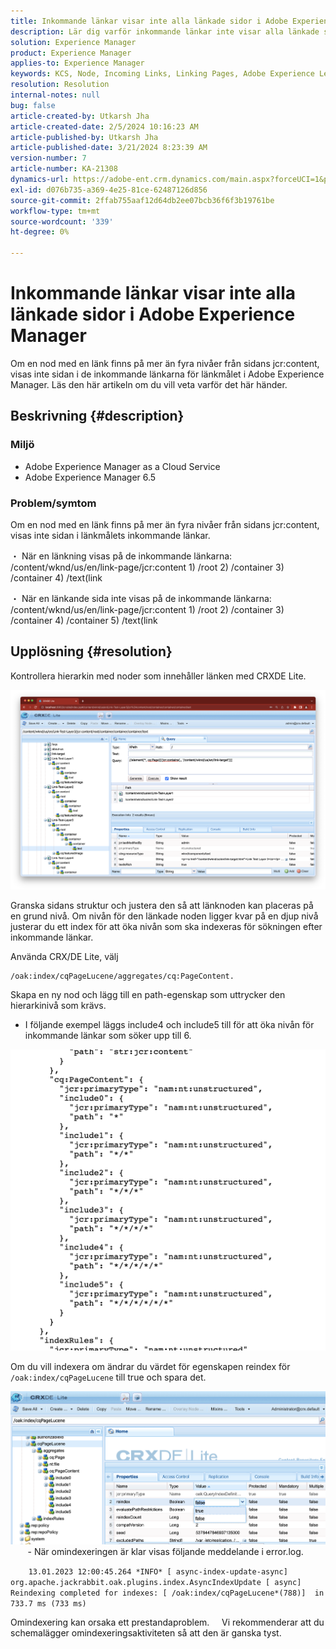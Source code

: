 ```yaml
---
title: Inkommande länkar visar inte alla länkade sidor i Adobe Experience Manager
description: Lär dig varför inkommande länkar inte visar alla länkade sidor i Adobe Experience Manager.
solution: Experience Manager
product: Experience Manager
applies-to: Experience Manager
keywords: KCS, Node, Incoming Links, Linking Pages, Adobe Experience League, jcr:content, Link Target
resolution: Resolution
internal-notes: null
bug: false
article-created-by: Utkarsh Jha
article-created-date: 2/5/2024 10:16:23 AM
article-published-by: Utkarsh Jha
article-published-date: 3/21/2024 8:23:39 AM
version-number: 7
article-number: KA-21308
dynamics-url: https://adobe-ent.crm.dynamics.com/main.aspx?forceUCI=1&pagetype=entityrecord&etn=knowledgearticle&id=7c355f9c-0fc4-ee11-9079-6045bd0065f9
exl-id: d076b735-a369-4e25-81ce-62487126d856
source-git-commit: 2ffab755aaf12d64db2ee07bcb36f6f3b19761be
workflow-type: tm+mt
source-wordcount: '339'
ht-degree: 0%

---
```


# Inkommande länkar visar inte alla länkade sidor i Adobe Experience Manager


Om en nod med en länk finns på mer än fyra nivåer från sidans jcr:content, visas inte sidan i de inkommande länkarna för länkmålet i Adobe Experience Manager. Läs den här artikeln om du vill veta varför det här händer.

## Beskrivning {#description}


### <b>Miljö</b>

- Adobe Experience Manager as a Cloud Service
- Adobe Experience Manager 6.5




### <b>Problem/symtom</b>

Om en nod med en länk finns på mer än fyra nivåer från sidans jcr:content, visas inte sidan i länkmålets inkommande länkar.

・ När en länkning visas på de inkommande länkarna: /content/wknd/us/en/link-page/jcr:content 1) /root 2) /container 3) /container 4) /text(link

・ När en länkande sida inte visas på de inkommande länkarna: /content/wknd/us/en/link-page/jcr:content 1) /root 2) /container 3) /container 4) /container 5) /text(link


## Upplösning {#resolution}


Kontrollera hierarkin med noder som innehåller länken med CRXDE Lite.

![](assets/667a70ba-a39b-ed11-aad1-6045bd0065b6.png)

Granska sidans struktur och justera den så att länknoden kan placeras på en grund nivå.
Om nivån för den länkade noden ligger kvar på en djup nivå justerar du ett index för att öka nivån som ska indexeras för sökningen efter inkommande länkar.

Använda CRX/DE Lite, välj


```
/oak:index/cqPageLucene/aggregates/cq:PageContent.
```

Skapa en ny nod och lägg till en path-egenskap som uttrycker den hierarkinivå som krävs.
- I följande exempel läggs include4 och include5 till för att öka nivån för inkommande länkar som söker upp till 6.

![](assets/72c18342-0e9e-ed11-aad1-6045bd0067ea.png)

Om du vill indexera om ändrar du värdet för egenskapen reindex för `/oak:index/cqPageLucene` till true och spara det.

![](assets/a4203d8b-0e9e-ed11-aad1-6045bd0067ea.png)
  
    - När omindexeringen är klar visas följande meddelande i error.log.

`    13.01.2023 12:00:45.264 *INFO* [ async-index-update-async]  org.apache.jackrabbit.oak.plugins.index.AsyncIndexUpdate [ async]  Reindexing completed for indexes: [ /oak:index/cqPageLucene*(788)]  in 733.7 ms (733 ms)`

Omindexering kan orsaka ett prestandaproblem.
    Vi rekommenderar att du schemalägger omindexeringsaktiviteten så att den är ganska tyst.

